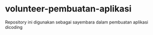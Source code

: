 # volunteer-pembuatan-aplikasi
Repository ini digunakan sebagai sayembara dalam pembuatan aplikasi dicoding
